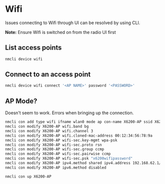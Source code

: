 # Wifi
Issues connecting to Wifi through UI can be resolved by using CLI.

**Note:** Ensure Wifi is switched on from the radio UI first

## List access points
```bash
nmcli device wifi
```

## Connect to an access point

```bash
nmcli device wifi connect '<AP NAME>' password '<PASSWORD>'
```

## AP Mode?
Doesn't seem to work. Errors when bringing up the connection.

```bash
nmcli con add type wifi ifname wlan0 mode ap con-name X6200-AP ssid X6200 autoconnect false
nmcli con modify X6200-AP wifi.band bg
nmcli con modify X6200-AP wifi.channel 3
nmcli con modify X6200-AP wifi.cloned-mac-address 00:12:34:56:78:9a
nmcli con modify X6200-AP wifi-sec.key-mgmt wpa-psk
nmcli con modify X6200-AP wifi-sec.proto rsn
nmcli con modify X6200-AP wifi-sec.group ccmp
nmcli con modify X6200-AP wifi-sec.pairwise ccmp
nmcli con modify X6200-AP wifi-sec.psk "x6200wifipassword"
nmcli con modify X6200-AP ipv4.method shared ipv4.address 192.168.62.1/24
nmcli con modify X6200-AP ipv6.method disabled
```

```bash
nmcli con up X6200-AP
```
